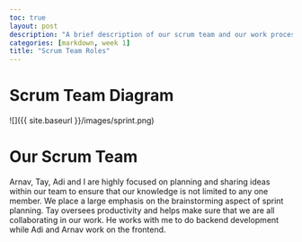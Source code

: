 ```yaml
---
toc: true
layout: post
description: "A brief description of our scrum team and our work processes"
categories: [markdown, week 1]
title: "Scrum Team Roles"
---
```


# Scrum Team Diagram

![]({{ site.baseurl }}/images/sprint.png)

# Our Scrum Team

Arnav, Tay, Adi and I are highly focused on planning and sharing ideas within our team to ensure that our knowledge is not limited to any one member. We place a large emphasis on the brainstorming aspect of sprint planning. Tay oversees productivity and helps make sure that we are all collaborating in our work. He works with me to do backend development while Adi and Arnav work on the frontend.
